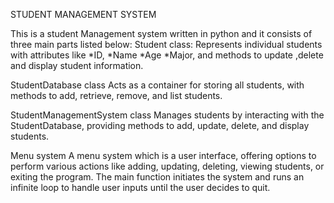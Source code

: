 STUDENT MANAGEMENT SYSTEM

This is a student Management system written in python and it consists of three main parts listed below: Student class: Represents individual students with attributes like 
*ID,
*Name
*Age
*Major, and methods to update ,delete and display student information.

StudentDatabase class
 Acts as a container for storing all students, with methods to add, retrieve, remove, and list students.

StudentManagementSystem class
Manages students by interacting with the StudentDatabase, providing methods to add, update, delete, and display students.

Menu system
A menu system which is a user interface, offering options to perform various actions like adding, updating, deleting, viewing students, or exiting the program. The main function initiates the system and runs an infinite loop to handle user inputs until the user decides to quit.

